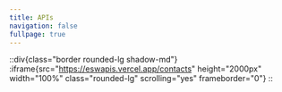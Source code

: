 ```yaml
---
title: APIs
navigation: false
fullpage: true
---
```

::div{class="border rounded-lg shadow-md"}
:iframe{src="https://eswapis.vercel.app/contacts" height="2000px" width="100%" class="rounded-lg" scrolling="yes" frameborder="0"}
::

